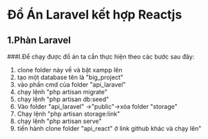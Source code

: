 # Đồ Án Laravel kết hợp Reactjs
## 1.Phàn Laravel

###I.Để chạy được đồ án ta cần thực hiện theo các bước sau đây:

1. clone folder này về và bật xampp lên
2. tạo một database tên là "big_project"
3. vào phần cmd của folder "api_laravel"
4. chạy lệnh "php artisan migrate"
5. chạy lệnh "php artisan db:seed"
6. Vào folder "api_laravel" ->"public"->xóa folder "storage"
7. Chạy lệnh "php artisan storage:link"
8. chạy lệnh "php artisan serve"
9. tiến hành clone folder "api_react" ở link github khác và chạy lên"